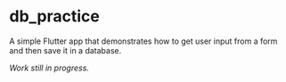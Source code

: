 # db_practice

A simple Flutter app that demonstrates how to get user input from a form and then save it in a database.

*Work still in progress.*
